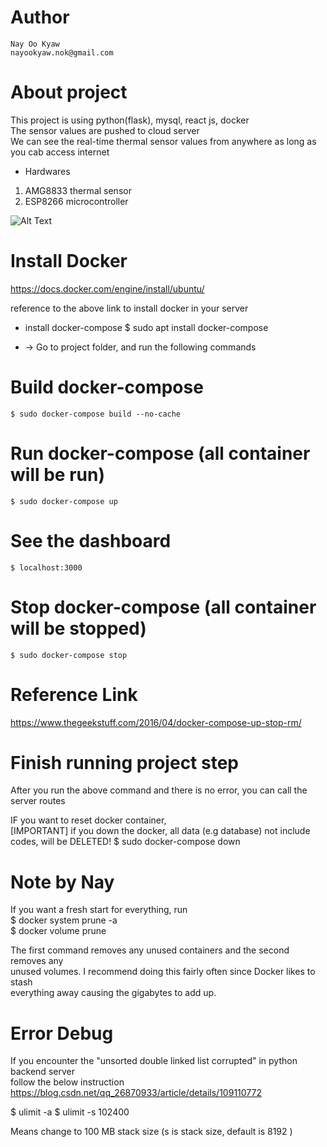 # Author
    Nay Oo Kyaw
    nayookyaw.nok@gmail.com

# About project
This project is using python(flask), mysql, react js, docker <br>
The sensor values are pushed to cloud server <br>
We can see the real-time thermal sensor values from anywhere as long as you cab access internet <br>

* Hardwares
1. AMG8833 thermal sensor
2. ESP8266 microcontroller

![Alt Text](https://gifyu.com/image/SzhFw)

# Install Docker
https://docs.docker.com/engine/install/ubuntu/

reference to the above link to install docker in your server

* install docker-compose 
    $ sudo apt install docker-compose

* -> Go to project folder, and run the following commands
# Build docker-compose
    $ sudo docker-compose build --no-cache

# Run docker-compose (all container will be run)
    $ sudo docker-compose up

# See the dashboard 
    $ localhost:3000

# Stop docker-compose (all container will be stopped)
    $ sudo docker-compose stop

# Reference Link
https://www.thegeekstuff.com/2016/04/docker-compose-up-stop-rm/

# Finish running project step
After you run the above command and there is no error, you can call the server routes

IF you want to reset docker container, <br>
[IMPORTANT] if you down the docker, all data (e.g database) not include codes, will be DELETED!
    $ sudo docker-compose down


# Note by Nay
If you want a fresh start for everything, run <br> 
    $ docker system prune -a <br>
    $ docker volume prune <br>
 
The first command removes any unused containers and the second removes any <br> unused volumes. I recommend doing this fairly often since Docker likes to stash <br> everything away causing the gigabytes to add up.

# Error Debug
If you encounter the "unsorted double linked list corrupted" in python backend server <br>
follow the below instruction <br>
https://blog.csdn.net/qq_26870933/article/details/109110772 <br>

$ ulimit -a 
$ ulimit -s 102400 

Means change to 100 MB stack size (s is stack size, default is 8192 )
